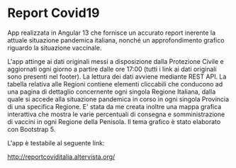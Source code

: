 # Report Covid19

App realizzata in Angular 13 che fornisce un accurato report inerente la attuale situazione pandemica italiana, nonché un approfondimento grafico riguardo la situazione vaccinale.

L'app attinge ai dati originali messi a disposizione dalla Protezione Civile e aggiornati ogni giorno a partire dalle ore 17:00 (tutti i link ai dati originali sono presenti nel footer).
La lettura dei dati avviene mediante REST API.
La tabella relativa alle Regioni contiene elementi cliccabili che conducono ad una pagina di dettaglio concernente ogni singola Regione Italiana, dalla quale si accede alla situazione pandemica in corso in ogni singola Provincia di una specifica Regione.
E' stata da me creata inoltre una mappa grafica interattiva che mostra le varie percentuali di consegna e somministrazione di vaccini in ogni Regione della Penisola.
Il tema grafico è stato elaborato con Bootstrap 5.

L'app è testabile al seguente link:

http://reportcoviditalia.altervista.org/
